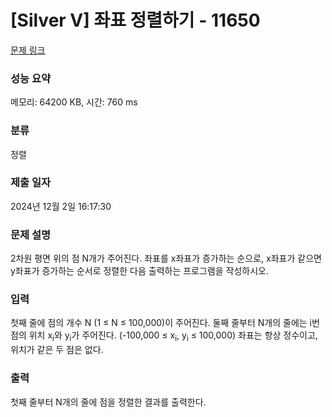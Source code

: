 # [Silver V] 좌표 정렬하기 - 11650 

[문제 링크](https://www.acmicpc.net/problem/11650) 

### 성능 요약

메모리: 64200 KB, 시간: 760 ms

### 분류

정렬

### 제출 일자

2024년 12월 2일 16:17:30

### 문제 설명

<p>2차원 평면 위의 점 N개가 주어진다. 좌표를 x좌표가 증가하는 순으로, x좌표가 같으면 y좌표가 증가하는 순서로 정렬한 다음 출력하는 프로그램을 작성하시오.</p>

### 입력 

 <p>첫째 줄에 점의 개수 N (1 ≤ N ≤ 100,000)이 주어진다. 둘째 줄부터 N개의 줄에는 i번점의 위치 x<sub>i</sub>와 y<sub>i</sub>가 주어진다. (-100,000 ≤ x<sub>i</sub>, y<sub>i</sub> ≤ 100,000) 좌표는 항상 정수이고, 위치가 같은 두 점은 없다.</p>

### 출력 

 <p>첫째 줄부터 N개의 줄에 점을 정렬한 결과를 출력한다.</p>


